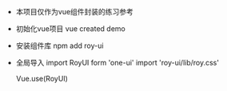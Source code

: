 - 本项目仅作为vue组件封装的练习参考

- 初始化vue项目
  vue created demo

- 安装组件库
  npm add roy-ui

- 全局导入
  import RoyUI form 'one-ui'
  import 'roy-ui/lib/roy.css'

  Vue.use(RoyUI)
